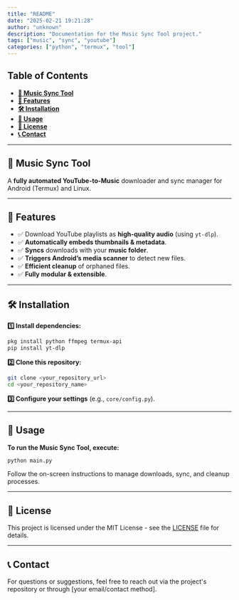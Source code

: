 ```yaml
---
title: "README"
date: "2025-02-21 19:21:28"
author: "unknown"
description: "Documentation for the Music Sync Tool project."
tags: ["music", "sync", "youtube"]
categories: ["python", "termux", "tool"]
---
```


## Table of Contents
- [**🎵 Music Sync Tool**](#🎵-music-sync-tool)
- [**🚀 Features**](#🚀-features)
- [**🛠️ Installation**](#🛠️-installation)
- [**🔧 Usage**](#🔧-usage)
- [**📄 License**](#📄-license)
- [**📞 Contact**](#📞-contact)

---

## 🎵 Music Sync Tool
A **fully automated YouTube-to-Music** downloader and sync manager for Android (Termux) and Linux.

---

## 🚀 Features
- ✅ Download YouTube playlists as **high-quality audio** (using `yt-dlp`).
- ✅ **Automatically embeds thumbnails & metadata**.
- ✅ **Syncs** downloads with your **music folder**.
- ✅ **Triggers Android’s media scanner** to detect new files.
- ✅ **Efficient cleanup** of orphaned files.
- ✅ **Fully modular & extensible**.

---

## 🛠️ Installation
**1️⃣ Install dependencies:**
```sh
pkg install python ffmpeg termux-api
pip install yt-dlp
```

**2️⃣ Clone this repository:**
```sh
git clone <your_repository_url>
cd <your_repository_name>
```

**3️⃣ Configure your settings** (e.g., `core/config.py`).

---

## 🔧 Usage
**To run the Music Sync Tool, execute:**
```sh
python main.py
```
Follow the on-screen instructions to manage downloads, sync, and cleanup processes.

---

## 📄 License
This project is licensed under the MIT License - see the [LICENSE](LICENSE) file for details.

---

## 📞 Contact
For questions or suggestions, feel free to reach out via the project's repository or through [your email/contact method].
